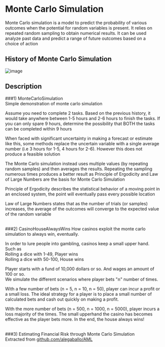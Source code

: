# Monte Carlo Simulation

Monte Carlo simulation is a model to predict the probability of various outcomes when the potential for random variables is present. It relies on repeated random sampling to obtain numerical results. It can be used analyze past data and predict a range of future outcomes based on a choice of action

## History of Monte Carlo Simulation
![image](https://github.com/Sushanth-S-Rao/Monte-Carlo-Simulation/assets/95978063/6669d136-70e4-4f0a-9a17-70faa59957cb)

## Description
###1) MonteCarloSimulation  
Simple demonstration of monte carlo simulation

Assume you need to complete 2 tasks. Based on the previous history, it would take anywhere between 1-5 hours and 2-6 hours to finish the tasks. If you can only spare 9 hours, determine the possibility that BOTH the tasks can be completed within 9 hours

When faced with significant uncertainty in making a forecast or estimate like this, some methods replace the uncertain variable with a single average number (i.e 3 hours for 1-5, 4 hours for 2-6). However this does not produce a feasible solution

The Monte Carlo simulation instead uses multiple values (by repeating random samples) and then averages the results. Repeating the sampling numerous times produces a better result as Principle of Ergodicity and Law of Large Numbers are the basis for Monte Carlo Simulation

Principle of Ergodicity describes the statistical behavior of a moving point in an enclosed system, the point will eventually pass every possible location  

Law of Large Numbers states that as the number of trials (or samples) increases, the average of the outcomes will converge to the expected value of the random variable  

\
###2) CasinoHouseAlwaysWins
How casinos exploit the monte carlo simulation to always win, eventually.

In order to lure people into gambling, casinos keep a small upper hand. Such as  
Rolling a dice with 1-49, Player wins  
Rolling a dice with 50-100, House wins  

Player starts with a fund of 10,000 dollars or so. And wages an amount of 100 or so.  
We simulate the different scenarios where player bets "n" number of times.  

With a few number of bets (n = 5, n = 10, n = 50), player can incur a profit or a small loss. The ideal strategy for a player is to place a small number of calculated bets and cash out quickly on making a profit.

With the more number of bets (n = 500, n = 1000, n = 5000), player incurs a loss majority of the times. The small upperhand the casino has becomes effective as the player bets more. In the end, the house always wins!

\
###3) Estimating Financial Risk through Monte Carlo Simulation  
Extracted from [github.com/alegaballo/AML](https://github.com/alegaballo/AML/blob/master/%5BLecture%207%2B8%5D%20Estimating%20Financial%20Risk%20through%20Monte%20Carlo%20Simulation.ipynb)



